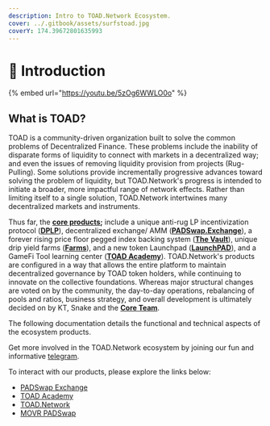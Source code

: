 ```yaml
---
description: Intro to TOAD.Network Ecosystem.
cover: ../.gitbook/assets/surfstoad.jpg
coverY: 174.39672801635993
---
```


# 👋 Introduction

{% embed url="https://youtu.be/5zOg6WWLO0o" %}

## What is TOAD?&#x20;

TOAD is a community-driven organization built to solve the common problems of Decentralized Finance. These problems include the inability of disparate forms of liquidity to connect with markets in a decentralized way; and even the issues of removing liquidity provision from projects (Rug-Pulling). Some solutions provide incrementally progressive advances toward solving the problem of liquidity, but TOAD.Network's progress is intended to initiate a broader, more impactful range of network effects. Rather than limiting itself to a single solution, TOAD.Network intertwines many decentralized markets and instruments.&#x20;

Thus far, the [**core products**](broken-reference)**;** include a unique anti-rug LP incentivization protocol ([**DPLP**](../products/dplp.md)), decentralized exchange/ AMM ([**PADSwap.Exchange**](https://dapps.padswap.exchange)), a forever rising price floor pegged index backing system ([**The Vault**](../products/padswap/the-vault.md)), unique drip yield farms ([**Farms**](../products/padswap/yield-farming.md)), and a new token Launchpad ([**LaunchPAD**](https://dapps.padswap.exchange/launchpad)), and a GameFi Tool learning center ([**TOAD Academy**](../products/toad-academy.md)). TOAD.Network's products are configured in a way that allows the entire platform to maintain decentralized governance by TOAD token holders, while continuing to innovate on the collective foundations. Whereas major structural changes are voted on by the community, the day-to-day operations, rebalancing of pools and ratios, business strategy, and overall development is ultimately decided on by KT, Snake and the [**Core Team**](meet-the-team.md).&#x20;

The following documentation details the functional and technical aspects of the ecosystem products.&#x20;

Get more involved in the TOAD.Network ecosystem by joining our fun and informative [telegram](https://t.me/toadnetwork).

To interact with our products, please explore the links below:

* [PADSwap Exchange](https://dapps.padswap.exchange)
* [TOAD Academy](https://toad.academy)
* [TOAD.Network](https://toad.network)
* [MOVR PADSwap](https://movr.padswap.exchange)

##
